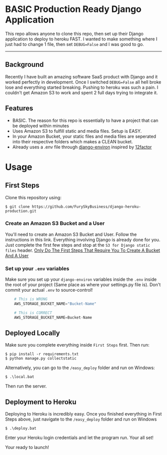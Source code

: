 # BASIC Production Ready Django Application

This repo allows anyone to clone this repo, then set up their Django application to deploy to heroku FAST. I wanted to make something
where I just had to change 1 file, then set `DEBUG=False` and I was good to go.

---

## Background

Recently I have built an amazing software SaaS product with Django and it worked perfectly in development. Once I switched
`DEBUG=False` all hell broke lose and everything started breaking. Pushing to heroku was such a pain. I couldn't get Amazon S3
to work and spent 2 full days trying to integrate it.

## Features

- BASIC. The reason for this repo is essentially to have a project that can be deployed within minutes
- Uses Amazon S3 to fulfill static and media files. Setup is EASY.
- In your Amazon Bucket, your static files and media files are seperated into their respective folders which makes a CLEAN bucket.
- Already uses a .env file through [django-environ](https://github.com/joke2k/django-environ) inspired by [12factor](https://12factor.net/)


# Usage

## First Steps

Clone this repository using:

    $ git clone https://github.com/FurySkyBusiness/django-heroku-production.git

### Create an Amazon S3 Bucket and a User
You'll need to create an Amazon S3 Bucket and User. Follow the instructions in this link. Everything involving Django is already done for you.
 Just complete the first few steps and stop at the `S3 for Django static files` header.
[Only Do The First Steps That Require You To Create A Bucket And A User](https://www.caktusgroup.com/blog/2014/11/10/Using-Amazon-S3-to-store-your-Django-sites-static-and-media-files/)

### Set up your `.env` variables
Make sure you set up your `django-environ` variables inside the `.env` inside the root of your project
(Same place as where your settings.py file is). Don't commit your actual `.env` to source-control!

```python
    # This is WRONG
    AWS_STORAGE_BUCKET_NAME="Bucket-Name"
```
```python
    # This is CORRECT
    AWS_STORAGE_BUCKET_NAME=Bucket-Name
```


## Deployed Locally

Make sure you complete everything inside `First Steps` first. Then run:

    $ pip install -r requirements.txt
    $ python manage.py collectstatic

Alternatively, you can go to the `/easy_deploy` folder and run on Windows:

    $ .\local.bat

Then run the server.

## Deployment to Heroku

Deploying to Heroku is incredibly easy. Once you finished everything in First Steps above, just navigate to the `/easy_deploy` folder and run on Windows

    $ .\deploy.bat

Enter your Heroku login credentials and let the program run. Your all set!

Your ready to launch!

